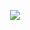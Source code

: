 <p align="center">
  <img src="https://github-readme-stats.vercel.app/api?username=SinnerK0N&show_icons=true&theme=midnight-purple">
</p>
